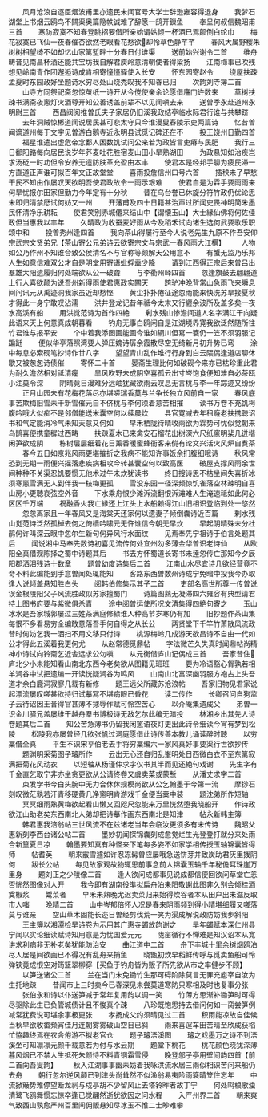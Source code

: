 <!-- { "loadSidebar": true } -->
　　风月沧浪自逐臣烟波甫里亦遗民未闻官号大学士辞逊雍容得退身
　　我梦石湖堂上书烟云鸥鸟不闗渠奥篇隐帙诚难了辞愿一鸱开鏁鱼
　　奉呈何叔信魏昭甫三首
　　寒防寂寞不知春登眺招要借所亲始谓姑倾一杯酒已焉颠倒白纶巾
　　梅花寂寞已飞仙一夜春催杏欲然老眼看花愁欲却怜草色静芊芊
　　春风大属野樱朱树树相望绮不如却忆山家篱堑畔十分春日付谁渠
　　送前始兴谢令二首
　　维舟畴昔见南昌杯酒还能共宝坊我自解君庾岭意清朝使者得梁扬
　　江南梅事已吹残想见岭南青作团邂逅诗成肯相寄憧憧驿使入长安
　　怀东园寄赵令
　　绕屋扶疎孟夏时东园政好坐题诗水穷尽处山烧秃叹我不知春已归
　　次韵刘寺簿二首
　　山寺方同祭祀斋忽惊茧纸一诗开从今傥使亲余论愿借譍门许数来
　　草树扶疎书满斋夜窻灯火酒尊开知公善诱盖前辈不以见闻嗔去来
　　送曽季永赴道州永明尉三首
　　西昌阀阅推曽氏夫子家居仍旧溪我政结亭临水际君行谁与共攀跻
　　去年洞贼惊郴道闻说居民甚可悲太守只今谁漫叟舂陵示吏两篇诗
　　忆昔曽闻谪道州每于文字见曽游白鹅寺近永明县试觅记碑还在不
　　投王饶州日勤四首
　　福星谁遣出虚危帝念鄱人困数饥试问公来若为政皆言吏瘠与民肥
　　我行三日鄱阳路每向居民说岁年荞麦吐花胜宿麦山田小旱熟湖田
　　为政悬知如治疾岂求汤砭一时功但令安养无遗防肤革充盈由本丰
　　使君本是经邦手聊为疲民滞一方直道正声谁可拟百年文正故堂堂
　　喜雨投詹信州口号六首
　　插秧未了早愁干民不知由作屡叹天欲明吾使君政故令一雨示艰难
　　使君自是为霖手要雨雨来何旱忧报尔田家但勤力今年定有十分秋
　　昔在乌台誉已休旋分符竹政仍优论思未即归清禁厯试何妨又一州
　　开藩甫及四十日籍甚治声过所闻吏畏神明简朱墨民怀清净乐耕耘
　　使君笑别赤城僊来结山中【谓懐玉山】大士縁仙佛将何佐佳政但当惠我以丰年
　　久晴政为收蚕麦好雨从今及稻禾试向诸生选何武要歌乐职颂中和
　　投曽秀州逢四首
　　我向茶山得屡行至今人说老先生九原不作吾安仰宗武宗文贤弟兄【茶山寄公兄弟诗云欲寄宗文与宗武一春风雨大江横】
　　人物如公乃作州不知谁合致公侯清名不与官称等颇解天公用意不
　　有蟹无监乃乐邦人生如意信难双公才自是明堂用寄语蚍蜉盍少降
　　请到江西得正宗后来曽吕出羣雄大阳遗履归何处端欲从公一破聋
　　与李衢州峄四首
　　忽逢旗鼓去翩翩道上行人喜欲颠为说吾州新得雨使君惠政实闗天
　　跨驴冲晚背常山急雨飞来瞬息间问讯元从禹迹洞我家虽近却愁悭
　　黄尘扑扑倦征途忽雨能来快洗苏旱接夏秋才得此一身宁敢叹沾濡
　　洪井登龙记昔年祗今太末又行纒余波所及盖多矣一夜水高溪有船
　　用洪觉范诗为首作四絶
　　剰水残山惨澹间道人名字满江干向疑此语来天上何意真成朝暮看
　　钓舟无事白鸥闲自是江湖境界寛我欲泛然随所往竹君谁与报平安
　　个中着我添图画能画今谁如辋川但冩一簔仍一笠不须羽服记蹁跹
　　便似华亭落照湾要人弹压媿诗孱余霞散尽空无绮新月初升势已弯
　　涂中每息必索砚笔抄诗作廿八字
　　望望青山乱作堆行行身到白云隈偶逢道店聊休歇又被怱怱诗债催
　　寄怀二十首
　　晏斋生理比何如破砚今来亦已枯珍重此君为耐久澹然相对祗清癯
　　旱风吹野未成阴空喜孤云出寸岑饱食便知难自必茶瓯小注莫令深
　　阴晴竟日漫难分远岫犹藏欲雨云叹息无言桃与李一年踪迹又纷纷
　　正月山园未有花梅花落尽亦堪嗟瑞香莫与兰争长独立风前自一家
　　春风底事苦欺梅旧雪未干新雪催元自不侪桃与李何须着意苦相摧
　　读书万卷不充饥枵腹吟哦大似痴不是邻僧能送米囊空何以续晨炊
　　县官寛减去年租癃老扶携聴诏书和气定能消冷气未知天意又何如
　　早禾栖陇待晴收雨欲为霖势可忧似觉朝来乌鹊喜便携童穉过西畴
　　扶疎夏木已来禽安石榴花出树深六尺纸窻明棐几迸堦闲笋欲成阴
　　栋树层层细着花日薰香暖蜜蜂衙客来傥有论文兴活火风炉自煑茶
　　春今五日如京兆风雨更堪摧折之我病不能知许事饭余扪腹细哦诗
　　秋风常恐到无期一雨便兴摇落悲疾病相攻今转甚囊空何以致高医
　　破屋支撑风雨余世间种种不关渠忍饥要惯无他术过午未炊犹读书
　　终日搜诗思不枯坐间失喜折冰须寒窻雪满无人到伴我一枝梅更孤
　　雪没东园一径深频惊饥雀落空林疎明自喜山房小更聴哀弦空外音
　　下水乘舟恨少滩泝流翻恨泝滩难人生淹速祗如此何必区区千万端
　　祝融香火我亡縁还上江头上水船赖得江山旧相识登临到处一悠然
　　忽忽离家且一年春风又是海棠天还家何以遗妻子倾倒囊诗近百篇
　　剰水残山觉范诗泛然孤棹去何之倚樯吟啸元无忤谁信今朝无早炊
　　早起阴晴殊未分杜鹃何许叫深云眼中忽尔生新句何异风行水面纹
　　见焉奉先宁祖诗于伯言处题其后
　　闻说湘中马奉先数诗初喜见流传何处宜州勿多薄金华曽识老诗仙
　　从欧阳全真借观陈择之蜀中诗题其后
　　书去方怀蜀道长寄书未逹忽传亡那知今夕辰阳郡洒泪残诗十数章
　　题曽幼度诗集后二首
　　江南山水尽宜诗几欲经营竟不竒不料此编能到手意曽闻处辄能知
　　客路东西曽数州诗成宁免暗中投我今办取逢人说倾盖悬知胜白头
　　阅韩伯修集示其子二首
　　吏部名高世所尊一传曽说误金根陵阳父子风流胜政似苏家擅蜀门
　　诗篇图熟无凝滞四六雍容有典型请君持上图书府要与紫微俱杀青
　　途中阅曽运使所况文清集得四絶句寄之
　　玉山冰水是吾家城郭屡过三姓茶满庭修緑谁人种高节岁寒仍有加
　　旧抄题作茶山集每恨不多看易穷全编敢意落吾手何自得之从长公
　　两贤堂下千竿竹萧散风流政昔时何妨乞我一洒扫不用文移只付诗
　　桃源梅岭几成游天欲昌诗不自由一代如公才得此五溪着我更何尤
　　从赵常德觅鼎帖
　　字法微芒久失真时闻鼎帖尚精神小诗试向铃斋乞近舎远求公勿嗔
　　从元衡借庐山记偶成三首
　　吾家昔住庐北少小未能知看山南北东西今老矣欲从图籍见班班
　　要为冷语豁心胷孰若相羊涧谷中试把遗编一开读恍疑涧谷为鸣风
　　山南山北富深幽羽服方袍占上头吾道才余白鹿洞寂寥几载有新修
　　题王远父所藏苏沧浪帖
　　吾家旧物见君家说起漂流屡叹嗟甚欲持归试摹冩不堪病眼已昏花
　　读二传作
　　长卿召问自狗监子云待诏因王音得官甚薄不捄辱作赋可怜空苦心
　　以介庵集遗成父
　　弟曽一识金川驿兄盖屡维干越舟羣书博极诗无敌乞尔此编无暗投
　　林湘乡出其先人诗卷题其后二首
　　知公苦急薄书仍留我闲窻语夜灯更出此诗令细读今宵有梦到松陵
　　松陵我亦屡曽经几欲张帆过洞庭愿借此诗传善本教儿诵读醉时聴
　　以穷藁借全真
　　平生不识宋亨伯老去手将穷藁编六一家风真好事要渠行世欲抄传
　　题渊明采菊图子璿所作
　　云出无心还自归乱峯明处日西微白衣不至东篱寂满把菊花风动衣
　　以短轴从杨谨仲求字仅书其半而见还絶句戏谢
　　先生字有千金直乞取宁非亦坐贪更欲从公请终卷又虞卖菜或蒙慙
　　从潘丈求字二首
　　束发学书今白头腕中无力合休休规模尚欲从公乞翰墨于今第一流
　　摩挱石刻叹微茫孰若汗青移硬黄几净窻明肯游戏千金便当槖中装
　　题沈弟所作短轴
　　冥冥细雨熟黄梅欲起看山懒又回咫尺忽能来万里恍然堕我晓船开
　　作诗政欲江山助老矣东西南北人弟却把诗摹作画东西南北是知津
　　帖永新韩主簿
　　韩君惠我涪翁帖三世风流不在兹诸老当年会临汝更须多有未传诗
　　魏昭父惠新刻李西台诸公帖二首
　　墨妙初闻探锦囊刻成愈觉烂生光登登打就分来处雨合新篁夏日凉
　　翰墨要知真有种怪来下笔每多姿不如家学相传授玉轴锦囊皆得师
　　帖耆英
　　朝来霰雪遽如许忍冻髯曽应屡哦急送饼芽并致炭助君灰里拨阴何
　　跋长公帖
　　每见故家观故物辄思前事念前人锦囊玉轴千年秘儋耳珠崖万里身
　　题刘正之少陵像二首
　　逢人欲问成都事见说成都信便回欲问草堂亡恙否恍然图像对人开
　　我今即有湖南役凖拟扁舟泊耒阳敬谢此图非久别会倾桂酒奠椒浆
　　鬻菜者
　　早禾未熟晚尤迟卖菜归来始得炊谷者本从田户出未滋反取市人嗤
　　晚晴二首
　　山中岑郁倍怀人况是春来阴雨频到得小晴堪细履又嗟落莫与谁亲
　　空山草木固能长迩日曽经剪伐荒一笑为渠成解说政防妨我步斜阳
　　王主簿以湘潭检旱诗卷为示用其广惠寺蠲放韵谢之
　　旱年蠲赋本深仁州县宁闻以实论细读赋诗知用意是为忧国爱元元
　　陇亩循行不惮难是知汉诏本从寛讲求利病非无补老矣犹能防治安
　　曲江道中二首
　　舟下丰城十里余树烟鸥泊尽人居是间欲画已不得况有乱舟来捕鱼
　　晓甑初炊早稻鲜传呼与觅卖鱼船可怜弹铗竟成恨空对筠篮翠柳穿【买鱼于钓舟皆为贩子所先欲从市之率健步不顾】
　　以笋送诸公二首
　　兰在当门未免锄竹生那可碍阶除莫言无罪充庖宰自汝为生托地疎
　　昔闻市上三时卖今已春深见未尝莫道寒防只寒相及时也复事分张
　　张伯永和诗以仆送笋减于常年复用韵以调一笑
　　竹薄方思渐补锄笋时可得尽驱除此生已负管城债计且不悛真个疎
　　八珍既饱思持去借问何如一脔尝笋例减常犹费说可堪余事极更张
　　孝扬成父约须晴见过二首
　　积雨能凉故自佳候当秋早欲收畬频宵佳月连朝雾雾破山空日已斜
　　雨来喜逭车田苦晴至欣成获稻忙恊趣终焉在农舎倦游不拟老官仓
　　题子璿浯溪图
　　璿之戏墨万之诗不到浯溪坐可知凛凛元颜千载意若为付与水云期
　　题堂下桃花
　　桃花颜色晓犹深薄暮风烟已不禁人生抵死朱颜恃不料青铜霜雪侵
　　晚登邬子亭用壁间韵四首【前二首向吾叟韵】
　　秋入江湖事事幽未妨着我咏洪流水居三雨似相识苦问来船仍去舟
　　朝行忽尔逆风颠已到津头尚耸然不似渔翁易夷险雨簔晴笠住忘年
　　中流掀簸势难停望断龙祠与戍亭胡不少留风止去塔铃昨者故丁宁
　　何处鸣桹歌浊清鹭飞鸥舞惯忘惊卒逢已觉翩然逝犹欲因之问水程
　　入严州界二首
　　朝来爽气致西山孰愈严州百里间佣贩悬知尽冰玉不惟二士眇难攀
